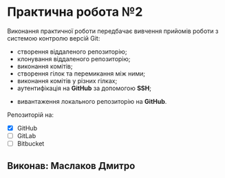 # Практична робота №2
Виконання практичної роботи передбачає вивчення прийомів роботи з системою контролю версій Git:
* створення віддаленого репозиторію;
* клонування віддаленого репозиторію;
* виконання комітів;
* створення гілок та перемикання між ними;
* виконання комітів у різних гілках;
* аутентифікація на **GitHub** за допомогою **SSH**;
- вивантаження локального репозиторію на **GitHub**.

Репозиторій на:
 * [x] GitHub
 * [ ] GitLab
 * [ ] Bitbucket
## Виконав: Маслаков Дмитро
